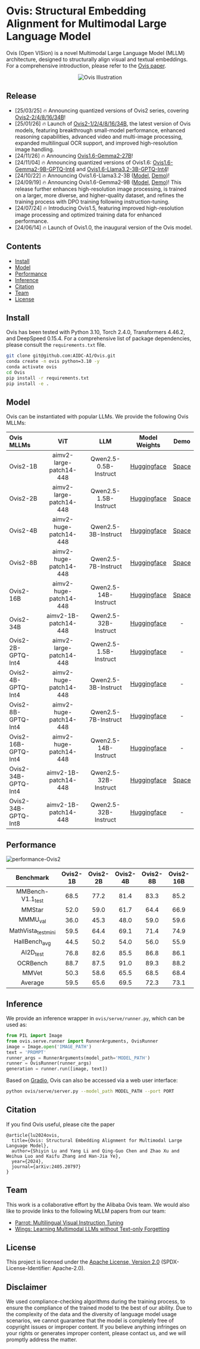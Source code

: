 # Ovis: Structural Embedding Alignment for Multimodal Large Language Model

Ovis (Open VISion) is a novel Multimodal Large Language Model (MLLM) architecture, designed to structurally align visual and textual embeddings. For a comprehensive introduction, please refer to the [Ovis paper](https://arxiv.org/abs/2405.20797).

<div style="text-align: center;">
  <img style="max-width: 100%;" src="docs/ovis-illustration.png" alt="Ovis Illustration"/>
</div>

## Release
- [25/03/25] 🔥 Announcing quantized versions of Ovis2 series, covering [Ovis2-2/4/8/16/34B](https://huggingface.co/AIDC-AI/Ovis2-34B-GPTQ-Int4)!
- [25/01/26] 🔥 Launch of [Ovis2-1/2/4/8/16/34B](https://huggingface.co/AIDC-AI/Ovis2-34B), the latest version of Ovis models, featuring breakthrough small-model performance, enhanced reasoning capabilities, advanced video and multi-image processing, expanded multilingual OCR support, and improved high-resolution image handling.
- [24/11/26] 🔥 Announcing [Ovis1.6-Gemma2-27B](https://huggingface.co/AIDC-AI/Ovis1.6-Gemma2-27B)!
- [24/11/04] 🔥 Announcing quantized versions of Ovis1.6: [Ovis1.6-Gemma2-9B-GPTQ-Int4](https://huggingface.co/AIDC-AI/Ovis1.6-Gemma2-9B-GPTQ-Int4) and [Ovis1.6-Llama3.2-3B-GPTQ-Int4](https://huggingface.co/AIDC-AI/Ovis1.6-Llama3.2-3B-GPTQ-Int4)!
- [24/10/22] 🔥 Announcing Ovis1.6-Llama3.2-3B ([Model](https://huggingface.co/AIDC-AI/Ovis1.6-Llama3.2-3B), [Demo](https://huggingface.co/spaces/AIDC-AI/Ovis1.6-Llama3.2-3B))!
- [24/09/19] 🔥 Announcing Ovis1.6-Gemma2-9B ([Model](https://huggingface.co/AIDC-AI/Ovis1.6-Gemma2-9B), [Demo](https://huggingface.co/spaces/AIDC-AI/Ovis1.6-Gemma2-9B))! This release further enhances high-resolution image processing, is trained on a larger, more diverse, and higher-quality dataset, and refines the training process with DPO training following instruction-tuning.
- [24/07/24] 🔥 Introducing Ovis1.5, featuring improved high-resolution image processing and optimized training data for enhanced performance.
- [24/06/14] 🔥 Launch of Ovis1.0, the inaugural version of the Ovis model.

## Contents
- [Install](#install)
- [Model](#model)
- [Performance](#performance)
- [Inference](#inference)
- [Citation](#citation)
- [Team](#team)
- [License](#license)

## Install
Ovis has been tested with Python 3.10, Torch 2.4.0, Transformers 4.46.2, and DeepSpeed 0.15.4. For a comprehensive list of package dependencies, please consult the `requirements.txt` file.
```bash
git clone git@github.com:AIDC-AI/Ovis.git
conda create -n ovis python=3.10 -y
conda activate ovis
cd Ovis
pip install -r requirements.txt
pip install -e .
```

## Model
Ovis can be instantiated with popular LLMs. We provide the following Ovis MLLMs:

| Ovis MLLMs |           ViT           |          LLM          |                      Model Weights                      |                           Demo                           |
|:-----------|:-----------------------:|:---------------------:|:-------------------------------------------------------:|:--------------------------------------------------------:|
| Ovis2-1B   | aimv2-large-patch14-448 | Qwen2.5-0.5B-Instruct | [Huggingface](https://huggingface.co/AIDC-AI/Ovis2-1B)  | [Space](https://huggingface.co/spaces/AIDC-AI/Ovis2-1B)  |
| Ovis2-2B   | aimv2-large-patch14-448 | Qwen2.5-1.5B-Instruct | [Huggingface](https://huggingface.co/AIDC-AI/Ovis2-2B)  | [Space](https://huggingface.co/spaces/AIDC-AI/Ovis2-2B)  |
| Ovis2-4B   | aimv2-huge-patch14-448  |  Qwen2.5-3B-Instruct  | [Huggingface](https://huggingface.co/AIDC-AI/Ovis2-4B)  | [Space](https://huggingface.co/spaces/AIDC-AI/Ovis2-4B)  |
| Ovis2-8B   | aimv2-huge-patch14-448  |  Qwen2.5-7B-Instruct  | [Huggingface](https://huggingface.co/AIDC-AI/Ovis2-8B)  | [Space](https://huggingface.co/spaces/AIDC-AI/Ovis2-8B)  |
| Ovis2-16B  | aimv2-huge-patch14-448  | Qwen2.5-14B-Instruct  | [Huggingface](https://huggingface.co/AIDC-AI/Ovis2-16B) | [Space](https://huggingface.co/spaces/AIDC-AI/Ovis2-16B) |
| Ovis2-34B  |  aimv2-1B-patch14-448   | Qwen2.5-32B-Instruct  | [Huggingface](https://huggingface.co/AIDC-AI/Ovis2-34B) |                            -                             |
| Ovis2-2B-GPTQ-Int4   | aimv2-large-patch14-448 | Qwen2.5-1.5B-Instruct | [Huggingface](https://huggingface.co/AIDC-AI/Ovis2-2B-GPTQ-Int4)  | -  |
| Ovis2-4B-GPTQ-Int4   | aimv2-huge-patch14-448  |  Qwen2.5-3B-Instruct  | [Huggingface](https://huggingface.co/AIDC-AI/Ovis2-4B-GPTQ-Int4)  | -  |
| Ovis2-8B-GPTQ-Int4   | aimv2-huge-patch14-448  |  Qwen2.5-7B-Instruct  | [Huggingface](https://huggingface.co/AIDC-AI/Ovis2-8B-GPTQ-Int4)  | -  |
| Ovis2-16B-GPTQ-Int4  | aimv2-huge-patch14-448  | Qwen2.5-14B-Instruct  | [Huggingface](https://huggingface.co/AIDC-AI/Ovis2-16B-GPTQ-Int4) | - |
| Ovis2-34B-GPTQ-Int4  |  aimv2-1B-patch14-448   | Qwen2.5-32B-Instruct  | [Huggingface](https://huggingface.co/AIDC-AI/Ovis2-34B-GPTQ-Int4) | [Space](https://huggingface.co/spaces/AIDC-AI/Ovis2-34B-GPTQ-Int4) |
| Ovis2-34B-GPTQ-Int8  |  aimv2-1B-patch14-448   | Qwen2.5-32B-Instruct  | [Huggingface](https://huggingface.co/AIDC-AI/Ovis2-34B-GPTQ-Int8) |                            -                             |

## Performance

![performance-Ovis2](docs/performance/Ovis2.png)

|Benchmark|Ovis2-1B|Ovis2-2B|Ovis2-4B|Ovis2-8B|Ovis2-16B|Ovis2-34B|
|:---:|:---:|:---:|:---:|:---:|:---:|:---:|
|MMBench-V1.1<sub>test</sub>|68.5|77.2|81.4|83.3|85.2|86.2|
|MMStar|52.0|59.0|61.7|64.4|66.9|69.4|
|MMMU<sub>val</sub>|36.0|45.3|48.0|59.0|59.6|65.6|
|MathVista<sub>testmini</sub>|59.5|64.4|69.1|71.4|74.9|77.0|
|HallBench<sub>avg</sub>|44.5|50.2|54.0|56.0|55.9|58.8|
|AI2D<sub>test</sub>|76.8|82.6|85.5|86.8|86.1|88.4|
|OCRBench|88.7|87.5|91.0|89.3|88.2|89.8|
|MMVet|50.3|58.6|65.5|68.5|68.4|75.5|
|Average|59.5|65.6|69.5|72.3|73.1|76.3|

## Inference
We provide an inference wrapper in `ovis/serve/runner.py`, which can be used as:
```python
from PIL import Image
from ovis.serve.runner import RunnerArguments, OvisRunner
image = Image.open('IMAGE_PATH')
text = 'PROMPT'
runner_args = RunnerArguments(model_path='MODEL_PATH')
runner = OvisRunner(runner_args)
generation = runner.run([image, text])
```
Based on [Gradio](https://github.com/gradio-app/gradio), Ovis can also be accessed via a web user interface:
```bash
python ovis/serve/server.py --model_path MODEL_PATH --port PORT
```

## Citation
If you find Ovis useful, please cite the paper
```
@article{lu2024ovis,
  title={Ovis: Structural Embedding Alignment for Multimodal Large Language Model}, 
  author={Shiyin Lu and Yang Li and Qing-Guo Chen and Zhao Xu and Weihua Luo and Kaifu Zhang and Han-Jia Ye},
  year={2024},
  journal={arXiv:2405.20797}
}
```

## Team
This work is a collaborative effort by the Alibaba Ovis team. We would also like to provide links to the following MLLM papers from our team:
- [Parrot: Multilingual Visual Instruction Tuning](https://arxiv.org/abs/2406.02539)
- [Wings: Learning Multimodal LLMs without Text-only Forgetting](https://arxiv.org/abs/2406.03496)

## License
This project is licensed under the [Apache License, Version 2.0](https://www.apache.org/licenses/LICENSE-2.0.txt) (SPDX-License-Identifier: Apache-2.0).

## Disclaimer
We used compliance-checking algorithms during the training process, to ensure the compliance of the trained model to the best of our ability. Due to the complexity of the data and the diversity of language model usage scenarios, we cannot guarantee that the model is completely free of copyright issues or improper content. If you believe anything infringes on your rights or generates improper content, please contact us, and we will promptly address the matter.
